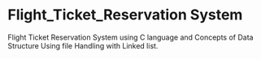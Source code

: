 # Flight_Ticket_Reservation System
Flight Ticket Reservation System using C language and Concepts of Data Structure Using file Handling with Linked list.
